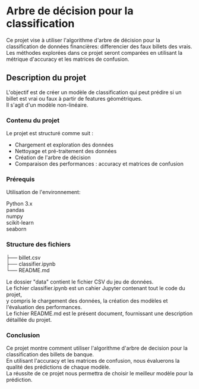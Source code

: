 # Arbre de décision pour la classification 

Ce projet vise à utiliser l'algorithme d'arbre de décision pour la classification de données financières: differencier des faux billets des vrais.     
Les méthodes explorées dans ce projet seront comparées en utilisant la métrique d'accuracy et les matrices de confusion.

## Description du projet    
L'objectif est de créer un modèle de classification qui peut prédire si un billet est vrai ou faux à partir de features géométriques.     
Il s'agit d'un modèle non-linéaire.

### Contenu du projet

Le projet est structuré comme suit :

- Chargement et exploration des données
- Nettoyage et pré-traitement des données
- Création de l'arbre de décision
- Comparaison des performances : accuracy et matrices de confusion

### Prérequis
Utilisation de l'environnement:

Python 3.x     
pandas        
numpy      
scikit-learn     
seaborn     

### Structure des fichiers

├── billet.csv     
├── classifier.ipynb      
└── README.md       

Le dossier "data" contient le fichier CSV du jeu de données.     
Le fichier classifier.ipynb est un cahier Jupyter contenant tout le code du projet,     
y compris le chargement des données, la création des modèles et l'évaluation des performances.      
Le fichier README.md est le présent document, fournissant une description détaillée du projet.

### Conclusion
Ce projet montre comment utiliser l'algorithme d'arbre de decision pour la classification des billets de banque.     
En utilisant l'accuracy et les matrices de confusion, nous évaluerons la qualité des prédictions de chaque modèle.       
La réussite de ce projet nous permettra de choisir le meilleur modèle pour la prédiction. 

